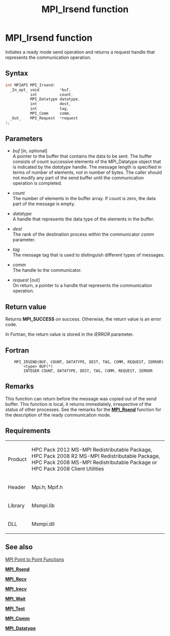 ﻿---
title: MPI_Irsend function
TOCTitle: MPI_Irsend function
ms:assetid: be8e193d-4341-4f20-aa31-40c9640a8bca
ms:mtpsurl: https://msdn.microsoft.com/en-us/library/Dn473426(v=VS.85)
ms:contentKeyID: 59360962
ms.date: 03/28/2018
mtps_version: v=VS.85
f1_keywords:
- MPI_IRSEND
- mpif/MPI_Irsend
- mpi/MPI_IRSEND
dev_langs:
- C++
- C
api_location:
- Msmpi.dll
api_name:
- MPI_Irsend
api_type:
- DLLExport
product:
- Windows
topic_type:
- apiref
- kbSyntax
product_family_name: VS
ROBOTS: INDEX,FOLLOW
---

# MPI\_Irsend function

Initiates a ready mode send operation and returns a request handle that represents the communication operation.

## Syntax

``` c++
int MPIAPI MPI_Irsend(
  _In_opt_ void         *buf,
           int          count,
           MPI_Datatype datatype,
           int          dest,
           int          tag,
           MPI_Comm     comm,
  _Out_    MPI_Request  *request
);
```

## Parameters

  - *buf* \[in, optional\]  
    A pointer to the buffer that contains the data to be sent. The buffer consists of count successive elements of the MPI\_Datatype object that is indicated by the *datatype* handle. The message length is specified in terms of number of elements, not in number of bytes. The caller should not modify any part of the send buffer until the communication operation is completed.

  - *count*  
    The number of elements in the buffer array. If count is zero, the data part of the message is empty.

  - *datatype*  
    A handle that represents the data type of the elements in the buffer.

  - *dest*  
    The rank of the destination process within the communicator *comm* parameter.

  - *tag*  
    The message tag that is used to distinguish different types of messages.

  - *comm*  
    The handle to the communicator.

  - *request* \[out\]  
    On return, a pointer to a handle that represents the communication operation.

## Return value

Returns **MPI\_SUCCESS** on success. Otherwise, the return value is an error code.

In Fortran, the return value is stored in the *IERROR* parameter.

## Fortran

``` FORTRAN
    MPI_IRSEND(BUF, COUNT, DATATYPE, DEST, TAG, COMM, REQUEST, IERROR)
        <type> BUF(*)
        INTEGER COUNT, DATATYPE, DEST, TAG, COMM, REQUEST, IERROR
```

## Remarks

This function can return before the message was copied out of the send buffer. This function is local, it returns immediately, irrespective of the status of other processes. See the remarks for the [**MPI\_Rsend**](mpi-rsend-function.md) function for the description of the ready communication mode.

## Requirements

<table>
<colgroup>
<col/>
<col/>
</colgroup>
<tbody>
<tr class="odd">
<td><p>Product</p></td>
<td><p>HPC Pack 2012 MS-MPI Redistributable Package, HPC Pack 2008 R2 MS-MPI Redistributable Package, HPC Pack 2008 MS-MPI Redistributable Package or HPC Pack 2008 Client Utilities</p></td>
</tr>
<tr class="even">
<td><p>Header</p></td>
<td>Mpi.h;
Mpif.h</td>
</tr>
<tr class="odd">
<td><p>Library</p></td>
<td>Msmpi.lib</td>
</tr>
<tr class="even">
<td><p>DLL</p></td>
<td>Msmpi.dll</td>
</tr>
</tbody>
</table>


## See also

[MPI Point to Point Functions](mpi-point-to-point-functions.md)

[**MPI\_Rsend**](mpi-rsend-function.md)

[**MPI\_Recv**](mpi-recv-function.md)

[**MPI\_Irecv**](mpi-irecv-function.md)

[**MPI\_Wait**](mpi-wait-function.md)

[**MPI\_Test**](mpi-test-function.md)

[**MPI\_Comm**](mpi-comm-enumeration.md)

[**MPI\_Datatype**](mpi-datatype-enumeration.md)

